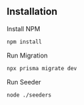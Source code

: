 ## Installation

Install NPM

```bash
npm install
```

Run Migration

```bash
npx prisma migrate dev
```

Run Seeder

```bash
node ./seeders
```
